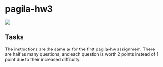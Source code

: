# pagila-hw3
[![](https://github.com/hwing777/pagila-hw3/workflows/tests/badge.svg)](https://github.com/hwing777/pagila-hw3/actions?query=workflow%3Atests)

## Tasks 

The instructions are the same as for the first [pagila-hw](https://github.com/mikeizbicki/pagila-hw) assignment.
There are half as many questions, and each question is worth 2 points instead of 1 point due to their increased difficulty.
